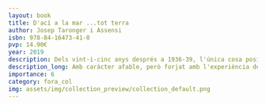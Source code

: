 ```yaml
---
layout: book
title: D'ací a la mar ...tot terra
author: Josep Taronger i Assensi
isbn: 978-84-16473-41-0
pvp: 14.90€
year: 2019
description: Dels vint-i-cinc anys després a 1936-39, l'única cosa positiva d'eixa etapa, va ser la immensa estima a la seua llengua i a seu País.
description_long: Amb caràcter afable, però forjat amb l'experiència dels colps de de mil malls, rebuts sobre l'enclusa de la seua bonhomia. Així en aquesta nova obra, l'autor ens aboca un allau de moments, fruit del seu cabal vital.
importance: 6
category: fora_col
img: assets/img/collection_preview/collection_default.png
---
```

